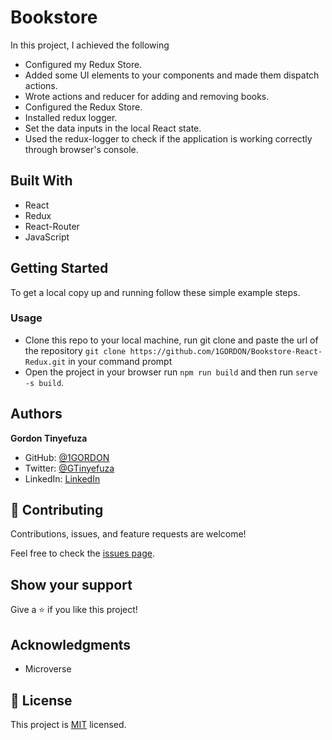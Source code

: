 # Bookstore

In this project, I achieved the following

- Configured my Redux Store.
- Added some UI elements to your components and made them dispatch actions.
- Wrote actions and reducer for adding and removing books.
- Configured the Redux Store.
- Installed redux logger.
- Set the data inputs in the local React state.
- Used the redux-logger to check if the application is working correctly through browser's console.

## Built With

- React
- Redux
- React-Router
- JavaScript

## Getting Started

To get a local copy up and running follow these simple example steps.

### Usage

- Clone this repo to your local machine, run git clone and paste the url of the repository
  `git clone https://github.com/1GORDON/Bookstore-React-Redux.git` in your command prompt
- Open the project in your browser run `npm run build` and then run `serve -s build`.

## Authors

**Gordon Tinyefuza**

- GitHub: [@1GORDON](https://github.com/1GORDON)
- Twitter: [@GTinyefuza](https://twitter.com/Tinyefuza)
- LinkedIn: [LinkedIn](www.linkedin.com/in/tinyefuza-gordon-935747213)

## 🤝 Contributing

Contributions, issues, and feature requests are welcome!

Feel free to check the [issues page](https://github.com/1GORDON/gitflow/issues).

## Show your support

Give a ⭐️ if you like this project!

## Acknowledgments

- Microverse

## 📝 License

This project is [MIT](./MIT.md) licensed.